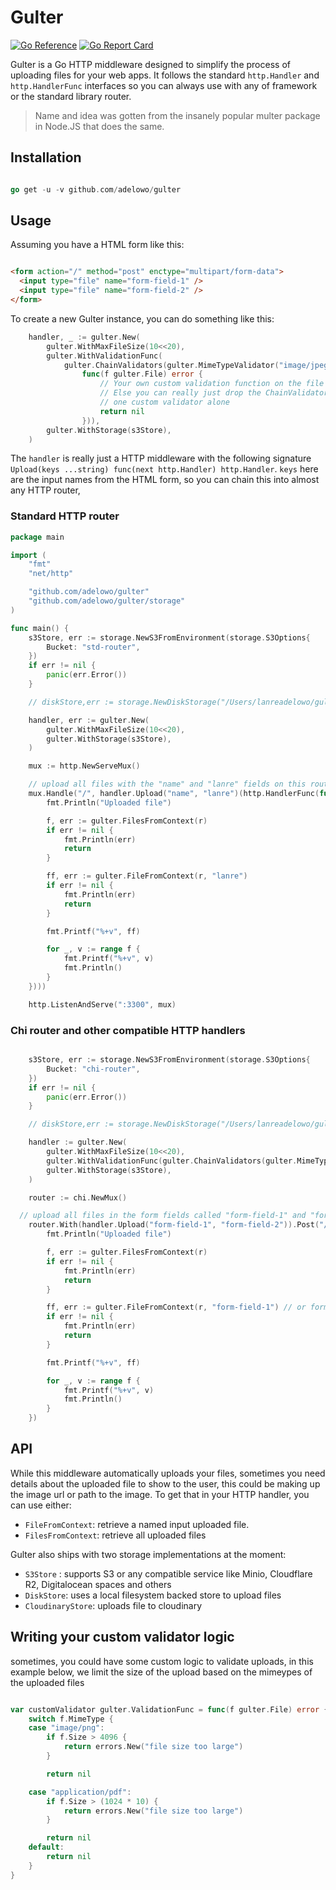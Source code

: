 # Gulter

[![Go Reference](https://pkg.go.dev/badge/github.com/adelowo/gulter.svg)](https://pkg.go.dev/github.com/adelowo/gulter)
[![Go Report Card](https://goreportcard.com/badge/github.com/adelowo/gulter)](https://goreportcard.com/report/github.com/adelowo/gulter)


Gulter is a Go HTTP middleware designed to simplify the process of uploading files
for your web apps. It follows the standard
`http.Handler` and `http.HandlerFunc` interfaces so you can
always use with any of framework or the standard library router.

> Name and idea was gotten from the insanely popular multer package
> in Node.JS that does the same.

## Installation

```go

go get -u -v github.com/adelowo/gulter

```

## Usage

Assuming you have a HTML form like this:

```html

<form action="/" method="post" enctype="multipart/form-data">
  <input type="file" name="form-field-1" />
  <input type="file" name="form-field-2" />
</form>

```

To create a new Gulter instance, you can do something like this:

```go
	handler, _ := gulter.New(
		gulter.WithMaxFileSize(10<<20),
		gulter.WithValidationFunc(
			gulter.ChainValidators(gulter.MimeTypeValidator("image/jpeg", "image/png"),
				func(f gulter.File) error {
					// Your own custom validation function on the file here
					// Else you can really just drop the ChainValidators and use only the MimeTypeValidator or just
					// one custom validator alone
					return nil
				})),
		gulter.WithStorage(s3Store),
	)
```

The `handler` is really just a HTTP middleware with the following signature
`Upload(keys ...string) func(next http.Handler) http.Handler`. `keys` here
are the input names from the HTML form, so you can chain this into almost any HTTP
router,

### Standard HTTP router

```go
package main

import (
	"fmt"
	"net/http"

	"github.com/adelowo/gulter"
	"github.com/adelowo/gulter/storage"
)

func main() {
	s3Store, err := storage.NewS3FromEnvironment(storage.S3Options{
		Bucket: "std-router",
	})
	if err != nil {
		panic(err.Error())
	}

	// diskStore,err := storage.NewDiskStorage("/Users/lanreadelowo/gulter-uploads/")

	handler, err := gulter.New(
		gulter.WithMaxFileSize(10<<20),
		gulter.WithStorage(s3Store),
	)

	mux := http.NewServeMux()

	// upload all files with the "name" and "lanre" fields on this route
	mux.Handle("/", handler.Upload("name", "lanre")(http.HandlerFunc(func(w http.ResponseWriter, r *http.Request) {
		fmt.Println("Uploaded file")

		f, err := gulter.FilesFromContext(r)
		if err != nil {
			fmt.Println(err)
			return
		}

		ff, err := gulter.FileFromContext(r, "lanre")
		if err != nil {
			fmt.Println(err)
			return
		}

		fmt.Printf("%+v", ff)

		for _, v := range f {
			fmt.Printf("%+v", v)
			fmt.Println()
		}
	})))

	http.ListenAndServe(":3300", mux)

```

### Chi router and other compatible HTTP handlers

```go

	s3Store, err := storage.NewS3FromEnvironment(storage.S3Options{
		Bucket: "chi-router",
	})
	if err != nil {
		panic(err.Error())
	}

	// diskStore,err := storage.NewDiskStorage("/Users/lanreadelowo/gulter-uploads/")

	handler := gulter.New(
		gulter.WithMaxFileSize(10<<20),
		gulter.WithValidationFunc(gulter.ChainValidators(gulter.MimeTypeValidator("image/jpeg", "image/png"))),
		gulter.WithStorage(s3Store),
	)

	router := chi.NewMux()

  // upload all files in the form fields called "form-field-1" and "form-field-2"
	router.With(handler.Upload("form-field-1", "form-field-2")).Post("/", func(w http.ResponseWriter, r *http.Request) {
		fmt.Println("Uploaded file")

		f, err := gulter.FilesFromContext(r)
		if err != nil {
			fmt.Println(err)
			return
		}

		ff, err := gulter.FileFromContext(r, "form-field-1") // or form-field-2
		if err != nil {
			fmt.Println(err)
			return
		}

		fmt.Printf("%+v", ff)

		for _, v := range f {
			fmt.Printf("%+v", v)
			fmt.Println()
		}
	})

```

## API

While this middleware automatically uploads your files, sometimes you need
details about the uploaded file to show to the user, this could be making up the
image url or path to the image. To get that in your HTTP handler, you can use either:

- `FileFromContext`: retrieve a named input uploaded file.
- `FilesFromContext`: retrieve all uploaded files

Gulter also ships with two storage implementations at the moment:

- `S3Store` : supports S3 or any compatible service like Minio, Cloudflare R2, Digitalocean spaces and others
- `DiskStore`: uses a local filesystem backed store to upload files
- `CloudinaryStore`: uploads file to cloudinary


## Writing your custom validator logic

sometimes, you could have some custom logic to validate uploads, in this example
below, we limit the size of the upload based on the mimeypes of the uploaded files

```go

var customValidator gulter.ValidationFunc = func(f gulter.File) error {
	switch f.MimeType {
	case "image/png":
		if f.Size > 4096 {
			return errors.New("file size too large")
		}

		return nil

	case "application/pdf":
		if f.Size > (1024 * 10) {
			return errors.New("file size too large")
		}

		return nil
	default:
		return nil
	}
}

```
